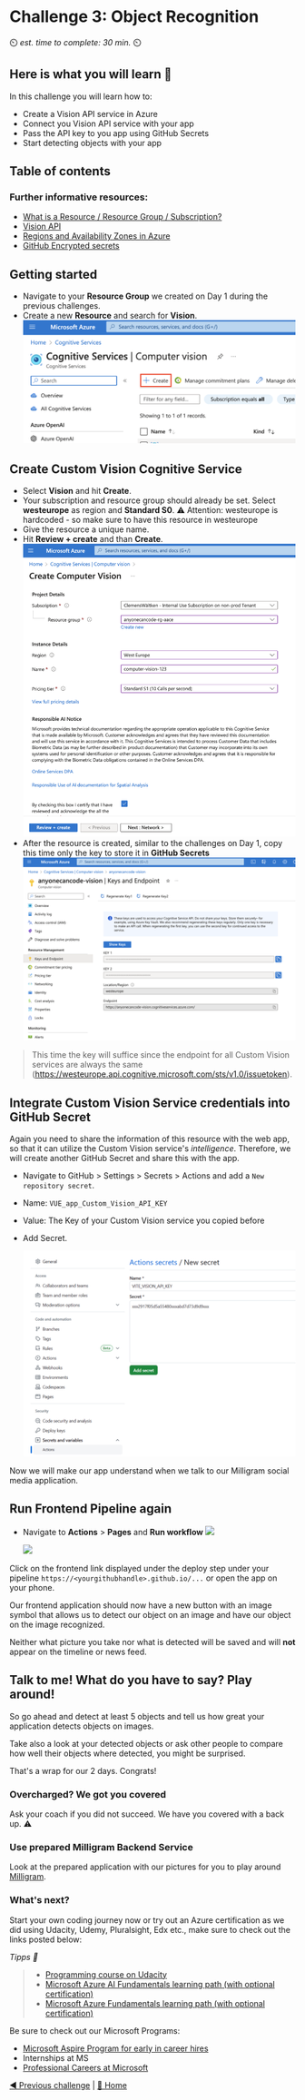 # Challenge 3: Object Recognition

⏲️ _est. time to complete: 30 min._ ⏲️

## Here is what you will learn 🎯

In this challenge you will learn how to:

- Create a Vision API service in Azure
- Connect you Vision API service with your app
- Pass the API key to you app using GitHub Secrets
- Start detecting objects with your app

## Table of contents

### Further informative resources:

- [What is a Resource / Resource Group / Subscription?](https://docs.microsoft.com/azure/cloud-adoption-framework/govern/resource-consistency/resource-access-management)
- [Vision API](https://azure.microsoft.com/en-us/products/cognitive-services/vision-services/)
- [Regions and Availability Zones in Azure](https://docs.microsoft.com/azure/availability-zones/az-overview)
- [GitHub Encrypted secrets](https://docs.GitHub.com/en/actions/reference/encrypted-secrets)

## Getting started

- Navigate to your **Resource Group** we created on Day 1 during the previous challenges.
- Create a new **Resource** and search for **Vision**.
  ![Screenshot of how to create a resource](./images/createresource.png)

## Create Custom Vision Cognitive Service

- Select **Vision** and hit **Create**.
- Your subscription and resource group should already be set. Select **westeurope** as region and **Standard S0**.
  ⚠️ Attention: westeurope is hardcoded - so make sure to have this resource in westeurope
- Give the resource a unique name.
- Hit **Review + create** and than **Create**.
  ![](./images/createvisionresource.png)
- After the resource is created, similar to the challenges on Day 1, copy this time only the key to store it in **GitHub Secrets**
  ![Screenshot of Access keys in Custom Vision service](./images/copykeys.png)

> This time the key will suffice since the endpoint for all Custom Vision services are always the same (https://westeurope.api.cognitive.microsoft.com/sts/v1.0/issuetoken).

## Integrate Custom Vision Service credentials into GitHub Secret

Again you need to share the information of this resource with the web app, so that it can utilize the Custom Vision service's _intelligence_. Therefore, we will create another GitHub Secret and share this with the app.

- Navigate to GitHub > Settings > Secrets > Actions and add a `New repository secret`.
- Name: `VUE_app_Custom_Vision_API_KEY`
- Value: The Key of your Custom Vision service you copied before
- Add Secret.

  ![Screenshot of creating secret](./images/action_custom_vision_secret.png)

Now we will make our app understand when we talk to our Milligram social media application.

## Run Frontend Pipeline again

- Navigate to **Actions** > **Pages** and **Run workflow**
  ![](./images/light/runworkflow.png)

  ![](./images/light/rerunalljobs.png)

Click on the frontend link displayed under the deploy step under your pipeline `https://<yourgithubhandle>.github.io/...` or open the app on your phone.

Our frontend application should now have a new button with an image symbol that allows us to detect our object on an image and have our object on the image recognized.

Neither what picture you take nor what is detected will be saved and will **not** appear on the timeline or news feed.

## Talk to me! What do you have to say? Play around!

So go ahead and detect at least 5 objects and tell us how great your application detects objects on images.

Take also a look at your detected objects or ask other people to compare how well their objects where detected, you might be surprised.

That's a wrap for our 2 days. Congrats!

### Overcharged? We got you covered

Ask your coach if you did not succeed. We have you covered with a back up. ⚠️

### Use prepared Milligram Backend Service

Look at the prepared application with our pictures for you to play around [Milligram](https://codeunicornmartha.GitHub.io/FemaleAIappInnovationEcosystem/#/?stack-key=a78e2b9a).

### What's next?

Start your own coding journey now or try out an Azure certification as we did using Udacity, Udemy, Pluralsight, Edx etc., make sure to check out the links posted below:

_Tipps 📝_

> - [Programming course on Udacity](https://www.udacity.com/course/intro-to-programming-nanodegree--nd000)
> - [Microsoft Azure AI Fundamentals learning path (with optional certification)](https://learn.microsoft.com/en-us/training/paths/get-started-with-artificial-intelligence-on-azure/)
> - [Microsoft Azure Fundamentals learning path (with optional certification)](https://learn.microsoft.com/en-gb/certifications/exams/az-900)

Be sure to check out our Microsoft Programs:

- [Microsoft Aspire Program for early in career hires](https://www.microsoft.com/en-ie/earlycareers/aspire-program)
- Internships at MS
- [Professional Careers at Microsoft](https://careers.microsoft.com/)

[◀ Previous challenge](../Vision/README.md) | [🔼 Home](../../../README.md)
